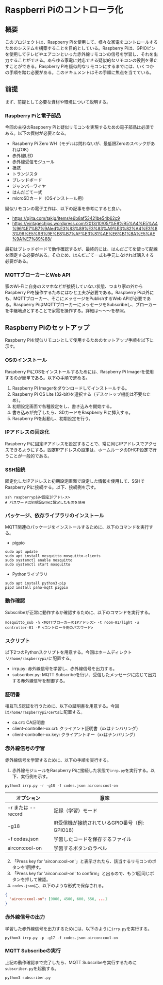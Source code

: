 # Raspberri Piのコントローラ化
## 概要
このプロジェクトは、Raspberry Piを使用して、様々な家電をコントロールするためのシステムを構築することを目的としている。Raspberry Piは、GPIOピンを使用してテレビやエアコンといった赤外線リモコンの信号を学習し、それを出力することができる。あらゆる家電に対応できる疑似的なリモコンの役割を果たすことができる。Raspberry Piを疑似的なリモコンにするまでには、いくつかの手順を踏む必要がある。このドキュメントはその手順に焦点を当てている。

## 前提
まず、前提として必要な資材や環境について説明する。

### Raspberry Piと電子部品
今回の主役のRaspberry Piと疑似リモコンを実現するための電子部品は必須である。以下の資材が必要となる。
- Raspberry Pi Zero WH（モデルは問わないが、最低限ZeroのスペックがあればOK）
- 赤外線LED
- 赤外線受信モジュール
- 抵抗
- トランジスタ
- ブレッドボード
- ジャンパーワイヤ
- はんだごて一式
- microSDカード（OSインストール用）

疑似リモコンの電子工作は、以下の記事を参考にすると良い。
- https://qiita.com/takjg/items/e6b8af53421be54b62c9
- https://vintagechips.wordpress.com/2013/10/05/%E8%B5%A4%E5%A4%96%E7%B7%9Aled%E3%83%89%E3%83%A9%E3%82%A4%E3%83%96%E5%9B%9E%E8%B7%AF%E3%81%AE%E6%B1%BA%E5%AE%9A%E7%89%88/

最初はブレッドボードで動作確認するが、最終的には、はんだごてを使って配線を固定する必要がある。そのため、はんだごて一式も手元になければ購入する必要がある。

### MQTTブローカーとWeb API
家のWi-Fiに自身のスマホなどが接続していない状態、つまり家の外からRaspberry Piを操作するためにはひと工夫が必要である。Raspberry Pi以外にも、MQTTブローカー、そこにメッセージをPublishするWeb APIが必要である。Raspberry PiはMQTTブローカーにメッセージをSubscribeし、ブローカーを中継地点とすることで家電を操作する。詳細は～～～を参照。

## Raspberry Piのセットアップ
Raspberry Piを疑似リモコンとして使用するためのセットアップ手順を以下に示す。

### OSのインストール
Raspberry PiにOSをインストールするためには、Raspberry Pi Imagerを使用するのが簡単である。以下の手順で進める。
1. Raspberry Pi Imagerをダウンロードしてインストールする。
2. Raspberry Pi OS Lite (32-bit)を選択する（デスクトップ機能は不要なため）。
3. 初期設定画面で各種設定をし、書き込みを開始する。
4. 書き込みが完了したら、SDカードをRaspberry Piに挿入する。
5. Raspberry Piを起動し、初期設定を行う。

### IPアドレスの固定化
Raspberry Piに固定IPアドレスを設定することで、常に同じIPアドレスでアクセスできるようにする。固定IPアドレスの設定は、ホームルータのDHCP設定で行うことが一般的である。

### SSH接続
固定化したIPアドレスと初期設定画面で設定した情報を使用して、SSHでRaspberry Piに接続する。以下、接続例を示す。
```
ssh raspberrypi@<固定IPアドレス>
# パスワードは初期設定時に設定したものを使用
```

### パッケージ、依存ライブラリのインストール
MQTT関連のパッケージをインストールするために、以下のコマンドを実行する。
- pigpio
```
sudo apt update
sudo apt install mosquitto mosquitto-clients
sudo systemctl enable mosquitto
sudo systemctl start mosquitto
```
- Pythonライブラリ
```
sudo apt install python3-pip
pip3 install paho-mqtt pigpio
```

### 動作確認
Subscribeが正常に動作するか確認するために、以下のコマンドを実行する。
```
mosquitto_sub -h <MQTTブローカーのIPアドレス> -t room-01/light -u controller-01 -P <コントローラ側のパスワード>
```

### スクリプト
以下2つのPythonスクリプトを用意する。今回はホームディレクトリ`/home/raspberrypi/`に配置する。
- irrp.py: 赤外線信号を学習し、赤外線信号を出力する。
- subscriber.py: MQTT Subscribeを行い、受信したメッセージに応じて出力する赤外線信号を制御する。

### 証明書
相互TLS認証を行うために、以下の証明書を用意する。今回は`/home/raspberrypi/certs`に配置する。
- ca.crt: CA証明書
- client-controller-xx.crt: クライアント証明書（xxはナンバリング）
- client-controller-xx.key: クライアントキー（xxはナンバリング）

### 赤外線信号の学習
赤外線信号を学習するために、以下の手順を実行する。
1. 赤外線モジュールをRaspberry Piに接続した状態で`irrp.py`を実行する。以下、実行例を示す。
```
python3 irrp.py -r -g18 -f codes.json aircon:cool-on
```
| オプション         | 意味                                           |
| ------------------ | ---------------------------------------------- |
| -r または --record | 記録（学習）モード                             |
| -g18               | IR受信機が接続されているGPIO番号（例: GPIO18） |
| -f codes.json      | 学習したコードを保存するファイル               |
| aircon:cool-on     | 学習するボタンのラベル                         |

2. 「Press key for 'aircon:cool-on'」と表示されたら、該当するリモコンのボタンを1回押す。
3. 「Press key for 'aircon:cool-on' to confirm」と出るので、もう1回同じボタンを押して確認。
4. `codes.json`に、以下のような形式で保存される。
```json
{
  "aircon:cool-on": [9000, 4500, 600, 550, ...]
}
```

### 赤外線信号の出力
学習した赤外線信号を出力するためには、以下のように`irrp.py`を実行する。
```
python3 irrp.py -p -g17 -f codes.json aircon:cool-on
```

### MQTT Subscribeの実行
上記の動作確認まで完了したら、MQTT Subscribeを実行するために`subscriber.py`を起動する。
```
python3 subscriber.py
```